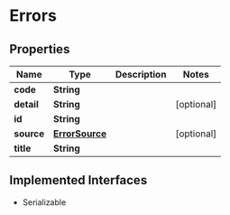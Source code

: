 

# Errors


## Properties

Name | Type | Description | Notes
------------ | ------------- | ------------- | -------------
**code** | **String** |  | 
**detail** | **String** |  |  [optional]
**id** | **String** |  | 
**source** | [**ErrorSource**](ErrorSource.md) |  |  [optional]
**title** | **String** |  | 


## Implemented Interfaces

* Serializable


